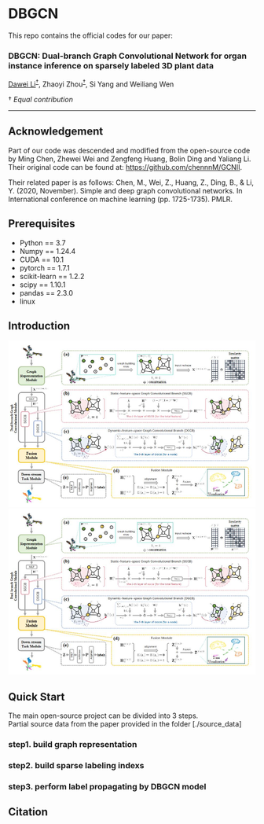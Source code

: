 # DBGCN
This repo contains the official codes for our paper:

### DBGCN: Dual-branch Graph Convolutional Network for organ instance inference on sparsely labeled 3D plant data
[Dawei Li](https://davidleepp.github.io/)<sup>[†](#myfootnote1)</sup>, Zhaoyi Zhou<sup>[†](#myfootnote1)</sup>, Si Yang and Weiliang Wen

<a name="myfootnote1">†</a> _Equal contribution_

---
## Acknowledgement
Part of our code was descended and modified from the open-source code by Ming Chen, Zhewei Wei and Zengfeng Huang, Bolin Ding and Yaliang Li. Their original code can be found at:  https://github.com/chennnM/GCNII.

Their related paper is as follows:
Chen, M., Wei, Z., Huang, Z., Ding, B., & Li, Y. (2020, November). Simple and deep graph convolutional networks. In International conference on machine learning (pp. 1725-1735). PMLR.

## Prerequisites
- Python == 3.7  
- Numpy == 1.24.4
- CUDA == 10.1
- pytorch == 1.7.1
- scikit-learn == 1.2.2
- scipy == 1.10.1
- pandas == 2.3.0
- linux

## Introduction

![](docs/DBGCN_diagram.jpg)![](docs/DBGCN_diagram.jpg)


## Quick Start
The main open-source project can be divided into 3 steps.  
Partial source data from the paper provided in the folder [./source_data] 
### step1. build graph representation

### step2. build sparse labeling indexs

### step3. perform label propagating by DBGCN model


## Citation
